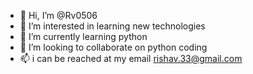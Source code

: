 - 👋 Hi, I’m @Rv0506
- 👀 I’m interested in learning new technologies
- 🌱 I’m currently learning python
- 💞️ I’m looking to collaborate on python coding
- 📫 i can be reached at my email rishav.33@gmail.com

<!---
Rv0506/Rv0506 is a ✨ special ✨ repository because its `README.md` (this file) appears on your GitHub profile.
You can click the Preview link to take a look at your changes.
--->
